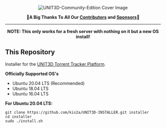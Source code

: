 <p align="center">
    <img src="https://i.imgur.com/PKv7tSA.png" alt="UNIT3D-Community-Edition Cover Image">
</p>
<p align="center">
    🎉<b>A Big Thanks To All Our <a href="https://github.com/HDInnovations/UNIT3D-Community-Edition/graphs/contributors">Contributors</a> and <a href="#sponsors">Sponsors</a></b>🎉
</p>
<hr>

<p align="center"><b>NOTE: This only works for a fresh server with nothing on it but a new OS install!</b></p>

## This Repository
Installer for the [UNIT3D Torrent Tracker Platform](https://github.com/kis2a/UNIT3D-Community-Edition).

**Officially Supported OS's**
- Ubuntu 20.04 LTS (Recommended)
- Ubuntu 18.04 LTS
- Ubuntu 16.04 LTS

**For Ubuntu 20.04 LTS:**
```
git clone https://github.com/kis2a/UNIT3D-INSTALLER.git installer
cd installer
sudo ./install.sh
```
